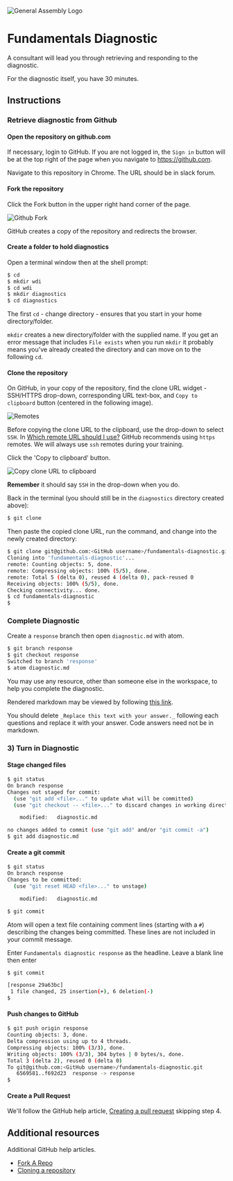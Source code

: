 ![General Assembly Logo](http://i.imgur.com/ke8USTq.png)

# Fundamentals Diagnostic

A consultant will lead you through retrieving and responding to the diagnostic.

For the diagnostic itself, you have 30 minutes.

## Instructions

### Retrieve diagnostic from Github

#### Open the repository on github.com

If necessary, login to GitHub.  If you are not logged in, the `Sign in` button will be at the top right of the page when you navigate to https://github.com.

Navigate to this repository in Chrome.  The URL should be in slack forum.

#### Fork the repository

Click the Fork button in the upper right hand corner of the page.

![Github Fork](https://help.github.com/assets/images/help/repository/fork_button.jpg)

GitHub creates a copy of the repository and redirects the browser.

#### Create a folder to hold diagnostics

Open a terminal window then at the shell prompt:

```sh
$ cd
$ mkdir wdi
$ cd wdi
$ mkdir diagnostics
$ cd diagnostics
```

The first `cd` - change directory - ensures that you start in your home directory/folder.

`mkdir` creates a new directory/folder with the supplied name.  If you get an error message that includes `File exists` when you run `mkdir` it probably means you've already created the directory and can move on to the following `cd`.

#### Clone the repository

On GitHub, in your copy of the repository, find the clone URL widget - SSH/HTTPS drop-down, corresponding URL text-box, and `Copy to clipboard` button (centered in the following image).

![Remotes](https://help.github.com/assets/images/help/repository/remotes-url.png)

Before copying the clone URL to the clipboard, use the drop-down to select `SSH`. In [Which remote URL should I use?](https://help.github.com/articles/which-remote-url-should-i-use/) GitHub recommends using `https` remotes.  We will always use `ssh` remotes during your training.

Click the 'Copy to clipboard' button.

![Copy clone URL to clipboard](https://help.github.com/assets/images/help/repository/clone-repo-clone-url-button.png)

**Remember** it should say `SSH` in the drop-down when you do.

Back in the terminal (you should still be in the `diagnostics` directory created above):

```sh
$ git clone
```

Then paste the copied clone URL, run the command, and change into the newly created directory:

```sh
$ git clone git@github.com:<GitHub username>/fundamentals-diagnostic.git
Cloning into 'fundamentals-diagnostic'...
remote: Counting objects: 5, done.
remote: Compressing objects: 100% (5/5), done.
remote: Total 5 (delta 0), reused 4 (delta 0), pack-reused 0
Receiving objects: 100% (5/5), done.
Checking connectivity... done.
$ cd fundamentals-diagnostic
$
```

### Complete Diagnostic

Create a `response` branch then open `diagnostic.md` with atom.

```sh
$ git branch response
$ git checkout response
Switched to branch 'response'
$ atom diagnostic.md
```

You may use any resource, other than someone else in the workspace, to help you complete the diagnostic.

Rendered markdown may be viewed by following [this link](diagnostic.md).

You should delete `_Replace this text with your answer._` following each questions and replace it with your answer.  Code answers need not be in markdown.

### 3) Turn in Diagnostic


#### Stage changed files

```sh
$ git status
On branch response
Changes not staged for commit:
  (use "git add <file>..." to update what will be committed)
  (use "git checkout -- <file>..." to discard changes in working directory)

	modified:   diagnostic.md

no changes added to commit (use "git add" and/or "git commit -a")
$ git add diagnostic.md
```

#### Create a git commit

```sh
$ git status
On branch response
Changes to be committed:
  (use "git reset HEAD <file>..." to unstage)

	modified:   diagnostic.md

$ git commit

```

Atom will open a text file containing comment lines (starting with a `#`) describing the changes being committed.  These lines are not included in your commit message.

Enter `Fundamentals diagnostic response` as the headline.  Leave a blank line then enter

```sh
$ git commit

[response 29a63bc]
 1 file changed, 25 insertion(+), 6 deletion(-)
$
```

#### Push changes to GitHub

```sh
$ git push origin response
Counting objects: 3, done.
Delta compression using up to 4 threads.
Compressing objects: 100% (3/3), done.
Writing objects: 100% (3/3), 304 bytes | 0 bytes/s, done.
Total 3 (delta 2), reused 0 (delta 0)
To git@github.com:<GitHub username>/fundamentals-diagnostic.git
   6569581..f692d23  response -> response
$ 
```

#### Create a Pull Request

We'll follow the GitHub help article, [Creating a pull request](https://help.github.com/articles/creating-a-pull-request/) skipping step 4.

## Additional resources

Additional GitHub help articles.

- [Fork A Repo](https://help.github.com/articles/fork-a-repo/)
- [Cloning a repository](https://help.github.com/articles/cloning-a-repository/)
